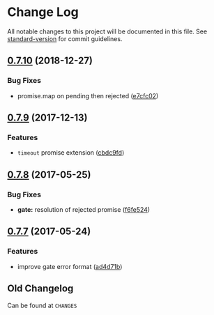 # Change Log

All notable changes to this project will be documented in this file. See [standard-version](https://github.com/conventional-changelog/standard-version) for commit guidelines.

<a name="0.7.10"></a>
## [0.7.10](https://github.com/medikoo/deferred/compare/v0.7.9...v0.7.10) (2018-12-27)


### Bug Fixes

* promise.map on pending then rejected ([e7cfc02](https://github.com/medikoo/deferred/commit/e7cfc02))



<a name="0.7.9"></a>
## [0.7.9](https://github.com/medikoo/deferred/compare/v0.7.8...v0.7.9) (2017-12-13)


### Features

* `timeout` promise extension ([cbdc9fd](https://github.com/medikoo/deferred/commit/cbdc9fd))



<a name="0.7.8"></a>
## [0.7.8](https://github.com/medikoo/deferred/compare/v0.7.7...v0.7.8) (2017-05-25)


### Bug Fixes

* **gate:** resolution of rejected promise ([f6fe524](https://github.com/medikoo/deferred/commit/f6fe524))



<a name="0.7.7"></a>
## [0.7.7](https://github.com/medikoo/deferred/compare/v0.7.6...v0.7.7) (2017-05-24)


### Features

* improve gate error format ([ad4d71b](https://github.com/medikoo/deferred/commit/ad4d71b))

## Old Changelog

Can be found at `CHANGES`